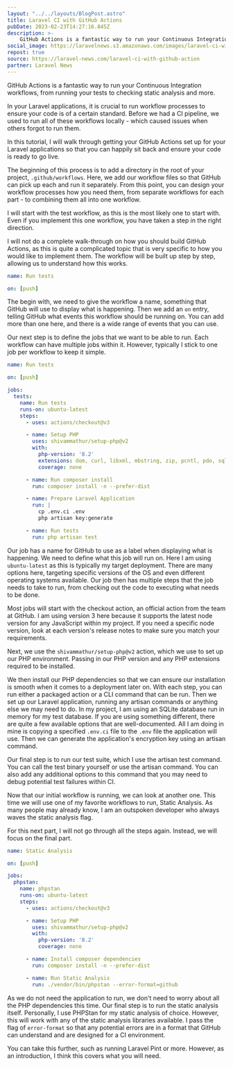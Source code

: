 ```yaml
---
layout: "../../layouts/BlogPost.astro"
title: Laravel CI with GitHub Actions
pubDate: 2023-02-23T14:27:16.845Z
description: >-
    GitHub Actions is a fantastic way to run your Continuous Integration workflows, from running your tests to checking static analysis and more.
social_image: https://laravelnews.s3.amazonaws.com/images/laravel-ci-with-github-actions.png
repost: true
source: https://laravel-news.com/laravel-ci-with-github-action
partner: Laravel News
---
```


GitHub Actions is a fantastic way to run your Continuous Integration workflows, from running your tests to checking static analysis and more.

In your Laravel applications, it is crucial to run workflow processes to ensure your code is of a certain standard. Before we had a CI pipeline, we used to run all of these workflows locally - which caused issues when others forgot to run them.

In this tutorial, I will walk through getting your GitHub Actions set up for your Laravel applications so that you can happily sit back and ensure your code is ready to go live.

The beginning of this process is to add a directory in the root of your project, `.github/workflows`. Here, we add our workflow files so that GitHub can pick up each and run it separately. From this point, you can design your workflow processes how you need them, from separate workflows for each part - to combining them all into one workflow.

I will start with the test workflow, as this is the most likely one to start with. Even if you implement this one workflow, you have taken a step in the right direction.

I will not do a complete walk-through on how you should build GitHub Actions, as this is quite a complicated topic that is very specific to how you would like to implement them. The workflow will be built up step by step, allowing us to understand how this works.

```yaml
name: Run tests

on: [push]
```

The begin with, we need to give the workflow a name, something that GitHub will use to display what is happening. Then we add an `on` entry, telling GitHub what events this workflow should be running on. You can add more than one here, and there is a wide range of events that you can use.

Our next step is to define the jobs that we want to be able to run. Each workflow can have multiple jobs within it. However, typically I stick to one job per workflow to keep it simple.

```yaml
name: Run tests

on: [push]

jobs:
  tests:
    name: Run tests
    runs-on: ubuntu-latest
    steps:
      - uses: actions/checkout@v3

      - name: Setup PHP
        uses: shivammathur/setup-php@v2
        with:
          php-version: '8.2'
          extensions: dom, curl, libxml, mbstring, zip, pcntl, pdo, sqlite, pdo_sqlite, bcmath, soap, intl, gd, exif, iconv
          coverage: none

      - name: Run composer install
        run: composer install -n --prefer-dist

      - name: Prepare Laravel Application
        run: |
          cp .env.ci .env
          php artisan key:generate

      - name: Run tests
        run: php artisan test
```

Our job has a name for GitHub to use as a label when displaying what is happening. We need to define what this job will run on. Here I am using `ubuntu-latest` as this is typically my target deployment. There are many options here, targeting specific versions of the OS and even different operating systems available. Our job then has multiple steps that the job needs to take to run, from checking out the code to executing what needs to be done.

Most jobs will start with the checkout action, an official action from the team at GitHub. I am using version 3 here because it supports the latest node version for any JavaScript within my project. If you need a specific node version, look at each version's release notes to make sure you match your requirements.

Next, we use the `shivammathur/setup-php@v2` action, which we use to set up our PHP environment. Passing in our PHP version and any PHP extensions required to be installed.

We then install our PHP dependencies so that we can ensure our installation is smooth when it comes to a deployment later on. With each step, you can run either a packaged action or a CLI command that can be run. Then we set up our Laravel application, running any artisan commands or anything else we may need to do. In my project, I am using an SQLite database run in memory for my test database. If you are using something different, there are quite a few available options that are well-documented. All I am doing in mine is copying a specified `.env.ci` file to the `.env` file the application will use. Then we can generate the application's encryption key using an artisan command.

Our final step is to run our test suite, which I use the artisan test command. You can call the test binary yourself or use the artisan command. You can also add any additional options to this command that you may need to debug potential test failures within CI.

Now that our initial workflow is running, we can look at another one. This time we will use one of my favorite workflows to run, Static Analysis. As many people may already know, I am an outspoken developer who always waves the static analysis flag.

For this next part, I will not go through all the steps again. Instead, we will focus on the final part.

```yaml
name: Static Analysis

on: [push]

jobs:
  phpstan:
    name: phpstan
    runs-on: ubuntu-latest
    steps:
      - uses: actions/checkout@v3

      - name: Setup PHP
        uses: shivammathur/setup-php@v2
        with:
          php-version: '8.2'
          coverage: none

      - name: Install composer dependencies
        run: composer install -n --prefer-dist

      - name: Run Static Analysis
        run: ./vendor/bin/phpstan --error-format=github
```

As we do not need the application to run, we don't need to worry about all the PHP dependencies this time. Our final step is to run the static analysis itself. Personally, I use PHPStan for my static analysis of choice. However, this will work with any of the static analysis libraries available. I pass the flag of `error-format` so that any potential errors are in a format that GitHub can understand and are designed for a CI environment.

You can take this further, such as running Laravel Pint or more. However, as an introduction, I think this covers what you will need.
